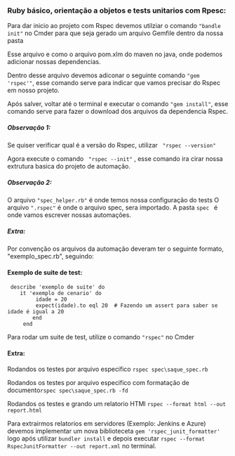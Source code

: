 ### Ruby básico, orientação a objetos e tests unitarios com Rpesc:

Para dar inicio ao projeto com Rspec devemos utilziar o comando ```"bandle init"``` no Cmder para que seja gerado um arquivo Gemfile dentro da nossa pasta 

Esse arquivo e como o arquivo pom.xlm do maven no java, onde podemos adicionar nossas dependencias.

Dentro desse arquivo devemos adiconar o seguinte comando ```"gem 'rspec'"```, esse comando serve para indicar que vamos precisar do Rspec em nosso projeto.

Após salver, voltar até o terminal e executar o comando ```"gem install"```, esse comando serve para fazer o download dos arquivos da dependencia Rspec.

##### Observação 1:
Se quiser verificar qual é a versão do Rspec, utilizar ```  "rspec --version" ``` 


Agora execute o comando ```  "rspec --init" ``` , esse comando ira cirar nossa extrutura basica do projeto de automação. 


##### Observação 2:
O arquivo ``` "spec_helper.rb" ``` é onde temos nossa configuração do tests
O arquivo ``` ".rspec" ``` é onde o arquivo spec, sera importado.
A pasta ```spec ``` é onde vamos escrever nossas automações.
  ##### Extra:
   Por convenção os arquivos da automação deveram ter o seguinte formato, "exemplo_spec.rb", seguindo:	
		
		
#### Exemplo de suite de test:
``` 
 describe 'exemplo de suite' do
	it 'exemplo de cenario' do
		 idade = 20
		 expect(idade).to eql 20  # Fazendo um assert para saber se idade é igual a 20
		end
	 end
```

Para rodar um suite de test, utilize o comando ``` "rspec" ```  no Cmder

#### Extra:
Rodandos os testes por arquivo especifico ``` rspec spec\saque_spec.rb ```

Rodandos os testes por arquivo especifico com formatação de documento``` rspec spec\saque_spec.rb -fd ```

Rodandos os testes e grando um relatorio HTMl ``` rspec --format html --out report.html ```

Para extrairmos relatorios em servidores (Exemplo: Jenkins e Azure) devemos implementar um nova biblioteceta  ``` gem 'rspec_junit_formatter' ``` logo após utilizar ``` bundler install ``` e depois executar  ``` rspec --format RspecJunitFormatter --out report.xml ``` no terminal.
	
	
	
	
